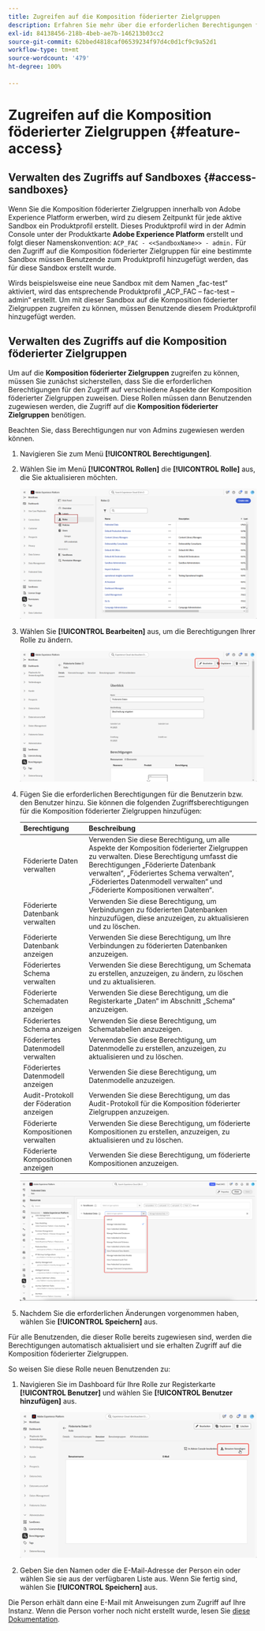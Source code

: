 ```yaml
---
title: Zugreifen auf die Komposition föderierter Zielgruppen
description: Erfahren Sie mehr über die erforderlichen Berechtigungen für die Komposition föderierter Zielgruppen
exl-id: 84138456-218b-4beb-ae7b-146213b03cc2
source-git-commit: 62bbed4818caf06539234f97d4c0d1cf9c9a52d1
workflow-type: tm+mt
source-wordcount: '479'
ht-degree: 100%

---
```


# Zugreifen auf die Komposition föderierter Zielgruppen {#feature-access}

## Verwalten des Zugriffs auf Sandboxes {#access-sandboxes}

Wenn Sie die Komposition föderierter Zielgruppen innerhalb von Adobe Experience Platform erwerben, wird zu diesem Zeitpunkt für jede aktive Sandbox ein Produktprofil erstellt. Dieses Produktprofil wird in der Admin Console unter der Produktkarte **Adobe Experience Platform** erstellt und folgt dieser Namenskonvention: `ACP_FAC - <<SandboxName>> - admin.` Für den Zugriff auf die Komposition föderierter Zielgruppen für eine bestimmte Sandbox müssen Benutzende zum Produktprofil hinzugefügt werden, das für diese Sandbox erstellt wurde.

Wirds beispielsweise eine neue Sandbox mit dem Namen „fac-test“ aktiviert, wird das entsprechende Produktprofil „ACP_FAC – fac-test – admin“ erstellt. Um mit dieser Sandbox auf die Komposition föderierter Zielgruppen zugreifen zu können, müssen Benutzende diesem Produktprofil hinzugefügt werden.

## Verwalten des Zugriffs auf die Komposition föderierter Zielgruppen

Um auf die **Komposition föderierter Zielgruppen** zugreifen zu können, müssen Sie zunächst sicherstellen, dass Sie die erforderlichen Berechtigungen für den Zugriff auf verschiedene Aspekte der Komposition föderierter Zielgruppen zuweisen. Diese Rollen müssen dann Benutzenden zugewiesen werden, die Zugriff auf die **Komposition föderierter Zielgruppen** benötigen.

Beachten Sie, dass Berechtigungen nur von Admins zugewiesen werden können.

1. Navigieren Sie zum Menü **[!UICONTROL Berechtigungen]**.

1. Wählen Sie im Menü **[!UICONTROL Rollen]** die **[!UICONTROL Rolle]** aus, die Sie aktualisieren möchten.

   ![](assets/access_fda_1.png)

1. Wählen Sie **[!UICONTROL Bearbeiten]** aus, um die Berechtigungen Ihrer Rolle zu ändern.

   ![](assets/access_fda_2.png)

1. Fügen Sie die erforderlichen Berechtigungen für die Benutzerin bzw. den Benutzer hinzu. Sie können die folgenden Zugriffsberechtigungen für die Komposition föderierter Zielgruppen hinzufügen:

   | Berechtigung | Beschreibung |
   | ---------- | ----------- |
   | Föderierte Daten verwalten | Verwenden Sie diese Berechtigung, um alle Aspekte der Komposition föderierter Zielgruppen zu verwalten. Diese Berechtigung umfasst die Berechtigungen „Föderierte Datenbank verwalten“, „Föderiertes Schema verwalten“, „Föderiertes Datenmodell verwalten“ und „Föderierte Kompositionen verwalten“. |
   | Föderierte Datenbank verwalten | Verwenden Sie diese Berechtigung, um Verbindungen zu föderierten Datenbanken hinzuzufügen, diese anzuzeigen, zu aktualisieren und zu löschen. |
   | Föderierte Datenbank anzeigen | Verwenden Sie diese Berechtigung, um Ihre Verbindungen zu föderierten Datenbanken anzuzeigen. |
   | Föderiertes Schema verwalten | Verwenden Sie diese Berechtigung, um Schemata zu erstellen, anzuzeigen, zu ändern, zu löschen und zu aktualisieren. |
   | Föderierte Schemadaten anzeigen | Verwenden Sie diese Berechtigung, um die Registerkarte „Daten“ im Abschnitt „Schema“ anzuzeigen. |
   | Föderiertes Schema anzeigen | Verwenden Sie diese Berechtigung, um Schematabellen anzuzeigen. |
   | Föderiertes Datenmodell verwalten | Verwenden Sie diese Berechtigung, um Datenmodelle zu erstellen, anzuzeigen, zu aktualisieren und zu löschen. |
   | Föderiertes Datenmodell anzeigen | Verwenden Sie diese Berechtigung, um Datenmodelle anzuzeigen. |
   | Audit-Protokoll der Föderation anzeigen | Verwenden Sie diese Berechtigung, um das Audit-Protokoll für die Komposition föderierter Zielgruppen anzuzeigen. |
   | Föderierte Kompositionen verwalten | Verwenden Sie diese Berechtigung, um föderierte Kompositionen zu erstellen, anzuzeigen, zu aktualisieren und zu löschen. |
   | Föderierte Kompositionen anzeigen | Verwenden Sie diese Berechtigung, um föderierte Kompositionen anzuzeigen. |

   ![](assets/permissions.png)

1. Nachdem Sie die erforderlichen Änderungen vorgenommen haben, wählen Sie **[!UICONTROL Speichern]** aus.

Für alle Benutzenden, die dieser Rolle bereits zugewiesen sind, werden die Berechtigungen automatisch aktualisiert und sie erhalten Zugriff auf die Komposition föderierter Zielgruppen.

So weisen Sie diese Rolle neuen Benutzenden zu:

1. Navigieren Sie im Dashboard für Ihre Rolle zur Registerkarte **[!UICONTROL Benutzer]** und wählen Sie **[!UICONTROL Benutzer hinzufügen]** aus.

   ![](assets/access_fda_4.png)

1. Geben Sie den Namen oder die E-Mail-Adresse der Person ein oder wählen Sie sie aus der verfügbaren Liste aus. Wenn Sie fertig sind, wählen Sie **[!UICONTROL Speichern]** aus.

<!-- Alternatively, you can assign one of the pre-existing roles to the users, depending on what permissions they need. For more information on assigning pre-existing roles to a user, please read the [guide on managing users for a product profile](https://experienceleague.adobe.com/en/docs/experience-platform/access-control/ui/users).

| Role name | Permissions |
| --------- | ----------- |
| FAC Data Managers | <ul><li>Manage Federated Compositions</li><li>View Federated Databases</li><li>View Federated Schemas</li><li>View Federated Schema Data</li><li>View Federated Data Models</li></ul> |
| FAC Composition Managers | <ul><li>Manage Federated Compositions</li></ul> |
| FAC Administrators | <ul><li>Manage Federated Data</li></ul> | -->

Die Person erhält dann eine E-Mail mit Anweisungen zum Zugriff auf Ihre Instanz. Wenn die Person vorher noch nicht erstellt wurde, lesen Sie [diese Dokumentation](https://experienceleague.adobe.com/de/docs/experience-platform/access-control/abac/permissions-ui/users).
